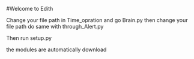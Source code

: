 #Welcome to Edith

Change your file path in Time_opration and go Brain.py then change your file path
do same with through_Alert.py

Then run setup.py

the modules are automatically download 